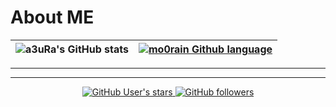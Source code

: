 # About ME



|![a3uRa's GitHub stats](https://github-readme-stats.vercel.app/api?username=mo0rain&theme=shades-of-purple&show_icons=true)|[![mo0rain Github language](https://github-readme-stats.vercel.app/api/top-langs/?username=mo0rain)](https://github.com/anuraghazra/github-readme-stats) |
|---|---|

---

---
<p align="center">
  <a href="https://github.com/anuraghazra/github-readme-stats/actions">
    <img alt="GitHub User's stars" src="https://img.shields.io/github/stars/mo0rain?style=for-the-badge">
  </a>
  <a href="https://github.com/anuraghazra/github-readme-stats/actions">
    <img alt="GitHub followers" src="https://img.shields.io/github/followers/mo0rain?style=for-the-badge">
  </a>
</p>

